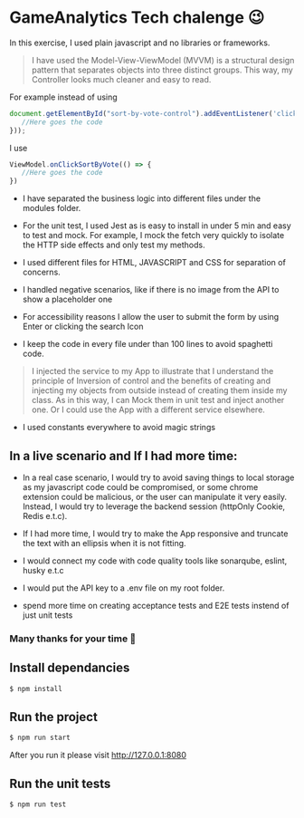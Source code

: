 # GameAnalytics Tech chalenge 😉
In this exercise, I used plain javascript and no libraries or frameworks. 

> I have used the Model-View-ViewModel (MVVM) is a structural design pattern that separates objects into three distinct groups. This way, my Controller looks much cleaner and easy to read. 

For example instead of using  
 
 ```javascript
document.getElementById("sort-by-vote-control").addEventListener('click', () => { 
    //Here goes the code
}));
 ```
I use 
 ```javascript
ViewModel.onClickSortByVote(() => {  
    //Here goes the code 
})
 ```
 -  I have separated the business logic into different files under the modules folder. 

- For the unit test, I used Jest as is easy to install in under 5 min and easy to test and mock. For example, I mock the fetch very quickly to isolate the HTTP side effects and only test my methods. 

- I used different files for HTML, JAVASCRIPT and CSS for separation of concerns. 

- I handled negative scenarios, like if there is no image from the API to show a placeholder one 

- For accessibility reasons I allow the user to submit the form by using Enter or clicking the search Icon

- I keep the code in every file under than 100 lines to avoid spaghetti code. 

>I injected the service to my App to illustrate that I understand the principle of Inversion of control and the benefits of creating and injecting my objects from outside instead of creating them inside my class. As in this way, I can Mock them in unit test and inject another one. Or I could use the App with a different service elsewhere. 

- I used constants everywhere to avoid magic strings 

## In a live scenario and If I had more time:
- In a real case scenario, I would try to avoid saving things to local storage as my javascript code could be compromised, or some chrome extension could be malicious, or the user can manipulate it very easily. Instead, I would try to leverage the backend session (httpOnly Cookie, Redis e.t.c). 

- If I had more time, I would try to make the App responsive and truncate the text with an ellipsis when it is not fitting.

- I would connect my code with code quality tools like sonarqube, eslint, husky e.t.c 

- I would put the API key to a .env file on my root folder.

- spend more time on creating acceptance tests and E2E tests instend of just unit tests


### Many thanks for your time 🤗 


## Install dependancies
 ```sh
$ npm install
```


## Run the project

```sh
$ npm run start
```

After you run it please visit http://127.0.0.1:8080


## Run the unit tests
```sh
$ npm run test
```





